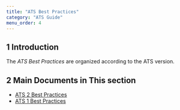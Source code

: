 ```yaml
---
title: "ATS Best Practices"
category: "ATS Guide"
menu_order: 4
---
```


## 1 Introduction

The *ATS Best Practices* are organized according to the ATS version.

## 2 Main Documents in This section

* [ATS 2 Best Practices](bp-two)
* [ATS 1 Best Practices](bp-one)
